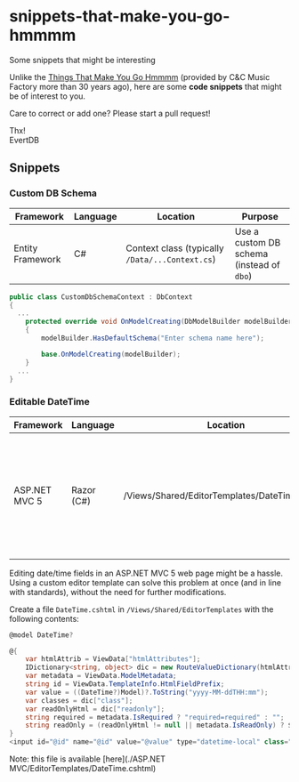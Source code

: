 # snippets-that-make-you-go-hmmmm
Some snippets that might be interesting

Unlike the [Things That Make You Go Hmmmm](https://www.youtube.com/watch?v=XF2ayWcJfxo) (provided by C&C Music Factory more than 30 years ago), here are some **code snippets** that might be of interest to you.

Care to correct or add one? Please start a pull request!

Thx!  
EvertDB

## Snippets

### Custom DB Schema

Framework | Language | Location | Purpose
-|-|-|-
Entity Framework | C# | Context class (typically `/Data/...Context.cs`) | Use a custom DB schema (instead of `dbo`)

```cs
public class CustomDbSchemaContext : DbContext
{
  ...
    protected override void OnModelCreating(DbModelBuilder modelBuilder)
    {
        modelBuilder.HasDefaultSchema("Enter schema name here");

        base.OnModelCreating(modelBuilder);
    }
  ...
}
```

### Editable DateTime

Framework | Language | Location | Purpose
-|-|-|-
ASP.NET MVC 5 | Razor (C#) | /Views/Shared/EditorTemplates/DateTime.cshtml | Solution according to standards for date/time editable control (in non-English notations).

Editing date/time fields in an ASP.NET MVC 5 web page might be a hassle. Using a custom editor template can solve this problem at once (and in line with standards), without the need for further modifications.

Create a file `DateTime.cshtml` in `/Views/Shared/EditorTemplates` with the following contents:

```cs
@model DateTime?

@{ 
    var htmlAttrib = ViewData["htmlAttributes"];
    IDictionary<string, object> dic = new RouteValueDictionary(htmlAttrib);
    var metadata = ViewData.ModelMetadata;
    string id = ViewData.TemplateInfo.HtmlFieldPrefix;
    var value = ((DateTime?)Model)?.ToString("yyyy-MM-ddTHH:mm");
    var classes = dic["class"];
    var readOnlyHtml = dic["readonly"];
    string required = metadata.IsRequired ? "required=required" : "";
    string readOnly = (readOnlyHtml != null || metadata.IsReadOnly) ? $"readonly={readOnlyHtml ?? "readOnly"}" : "";
}
<input id="@id" name="@id" value="@value" type="datetime-local" class="@classes" @required @readOnly  />
```

Note: this file is available [here](./ASP.NET MVC/EditorTemplates/DateTime.cshtml)